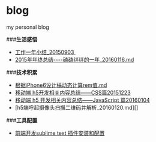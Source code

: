 # blog
my personal blog

###**生活感悟**
- [工作一年小结\_20150903 ](https://github.com/zhiqiang21/blog/blob/master/life/%E5%B7%A5%E4%BD%9C%E4%B8%80%E5%B9%B4%E5%B0%8F%E7%BB%93_20150903.md)
- [2015年年终总结----磕磕绊绊的一年_20160116.md](https://github.com/zhiqiang21/blog/blob/master/life/2015%E5%B9%B4%E5%B9%B4%E7%BB%88%E6%80%BB%E7%BB%93----%E7%A3%95%E7%A3%95%E7%BB%8A%E7%BB%8A%E7%9A%84%E4%B8%80%E5%B9%B4_20160116.md)


###**技术积累**
- [根据iPhone6设计稿动态计算rem值.md](https://github.com/zhiqiang21/blog/blob/master/technology/%E6%A0%B9%E6%8D%AEiPhone6%E8%AE%BE%E8%AE%A1%E7%A8%BF%E5%8A%A8%E6%80%81%E8%AE%A1%E7%AE%97rem%E5%80%BC.md)
- [移动端 h5开发相关内容总结——CSS篇20151223](https://github.com/zhiqiang21/blog/blob/master/technology/%E7%A7%BB%E5%8A%A8%E7%AB%AF%20h5%E5%BC%80%E5%8F%91%E7%9B%B8%E5%85%B3%E5%86%85%E5%AE%B9%E6%80%BB%E7%BB%93%E2%80%94%E2%80%94CSS%E7%AF%8720151223.md)
- [移动端 h5 开发相关内容总结——JavaScript 篇20160104](https://github.com/zhiqiang21/blog/blob/master/technology/%E7%A7%BB%E5%8A%A8%E7%AB%AF%20h5%20%E5%BC%80%E5%8F%91%E7%9B%B8%E5%85%B3%E5%86%85%E5%AE%B9%E6%80%BB%E7%BB%93%E2%80%94%E2%80%94JavaScript%20%E7%AF%8720160104.md)
- [h5端呼起摄像头扫描二维码并解析_20160120.md][]


###**工具配置**
- [前端开发sublime text 插件安装和配置](https://github.com/zhiqiang21/MyToolsConfig/blob/master/sublimeconfig/%E5%89%8D%E7%AB%AF%E5%BC%80%E5%8F%91%20sublime%20text%20%E5%B8%B8%E7%94%A8%E6%8F%92%E4%BB%B6%E5%92%8C%E9%85%8D%E7%BD%AE.md)
